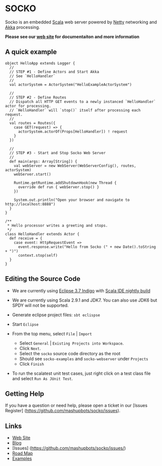 # SOCKO

Socko is an embedded [Scala](http://www.scala-lang.org/) web server powered by
[Netty](http://netty.io/) networking and [Akka](http://akka.io/) processing.

**Please see our [web site](http://sockoweb.org/) for documentaiton and more information**

## A quick example

    object HelloApp extends Logger {
      //
      // STEP #1 - Define Actors and Start Akka
      // See `HelloHandler`
      //
      val actorSystem = ActorSystem("HelloExampleActorSystem")

      //
      // STEP #2 - Define Routes
      // Dispatch all HTTP GET events to a newly instanced `HelloHandler` actor for processing.
      // `HelloHandler` will `stop()` itself after processing each request.
      //
      val routes = Routes({
        case GET(request) => {
          actorSystem.actorOf(Props[HelloHandler]) ! request
        }
      })

      //
      // STEP #3 - Start and Stop Socko Web Server
      //
      def main(args: Array[String]) {
        val webServer = new WebServer(WebServerConfig(), routes, actorSystem)
        webServer.start()

        Runtime.getRuntime.addShutdownHook(new Thread {
          override def run { webServer.stop() }
        })

        System.out.println("Open your browser and navigate to http://localhost:8888")
      }
    }

    /**
     * Hello processor writes a greeting and stops.
     */
    class HelloHandler extends Actor {
      def receive = {
        case event: HttpRequestEvent =>
          event.response.write("Hello from Socko (" + new Date().toString + ")")
          context.stop(self)
      }
    }


## Editing the Source Code

* We are currently using [Eclipse 3.7 Indigo](http://www.eclipse.org/downloads/packages/eclipse-ide-javascript-web-developers/indigosr2) 
  with [Scala IDE nightly build](http://scala-ide.org/download/nightly.html)

* We are currently using Scala 2.9.1 and JDK7.  You can also use JDK6 but SPDY will not be supported.

* Generate eclipse project files: `sbt eclispse`

* Start `Eclipse`

* From the top menu, select `File` | `Import`
  * Select `General` | `Existing Projects into Workspace`. 
  * Click `Next`.
  * Select the `socko` source code directory as the root
  * Should see `socko-examples` and `socko-webserver` under `Projects`
  * Click `Finish`

* To run the scalatest unit test cases, just right click on a test class file and select `Run As JUnit Test`.

## Getting Help

If you have a question or need help, please open a ticket in our [Issues Register] (https://github.com/mashupbots/socko/issues).

## Links

* [Web Site](http://sockoweb.org/)
* [Blog](http://sockoweb.org/blog)
* [Issues] (https://github.com/mashupbots/socko/issues/)
* [Road Map](https://github.com/mashupbots/socko/issues/milestones)
* [Examples](https://github.com/mashupbots/socko/tree/master/socko-examples/src/main/scala/org/mashupbots/socko/examples)



  
